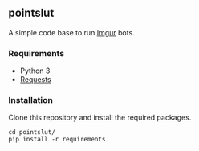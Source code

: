 ## pointslut

A simple code base to run [Imgur](https://imgur.com/) bots.

### Requirements

- Python 3
- [Requests](http://docs.python-requests.org/en/master/)

### Installation

Clone this repository and install the required packages.

```
cd pointslut/
pip install -r requirements
```
